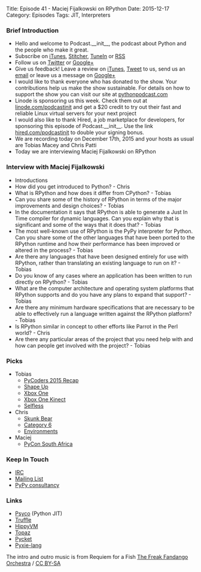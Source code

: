 Title: Episode 41 - Maciej Fijalkowski on RPython
Date: 2015-12-17
Category: Episodes
Tags: JIT, Interpreters

### Brief Introduction
- Hello and welcome to Podcast.\_\_init\_\_, the podcast about Python and the people who make it great.
- Subscribe on [iTunes](https://itunes.apple.com/us/podcast/podcast.-init/id981834425?mt=2&uo=6&at=&ct=), [Stitcher](http://www.stitcher.com/s?fid=64838&refid=stpr), [TuneIn](http://tunein.com/embed/follow/p726240/#) or [RSS](http://podcastinit.podbean.com/feed/)
- Follow us on [Twitter](https://twitter.com/Podcast__init__) or [Google+](https://plus.google.com/+Podcastinit-the-python-podcast)
- Give us feedback! Leave a review on [iTunes](https://itunes.apple.com/us/podcast/podcast.-init/id981834425?mt=2&uo=6&at=&ct=), [Tweet](https://twitter.com/Podcast__init__) to us, send us an [email](mailto:hosts@podcastinit.com) or leave us a message on [Google+](https://plus.google.com/+Podcastinit-the-python-podcast)
- I would like to thank everyone who has donated to the show. Your contributions help us make the show sustainable. For details on how to support the show you can visit our site at [pythonpodcast.com](http://pythonpodcast.com)
- Linode is sponsoring us this week. Check them out at [linode.com/podcastinit](http://linode.com/podcastinit) and get a $20 credit to try out their fast and reliable Linux virtual servers for your next project
- I would also like to thank Hired, a job marketplace for developers, for sponsoring this episode of Podcast.\_\_init\_\_. Use the link [hired.com/podcastinit](http://hired.com/podcastinit) to double your signing bonus.
- We are recording today on December 17th, 2015 and your hosts as usual are Tobias Macey and Chris Patti
- Today we are interviewing Maciej Fijalkowski on RPython

### Interview with Maciej Fijalkowski
- Introductions
- How did you get introduced to Python? - Chris
- What is RPython and how does it differ from CPython? - Tobias
- Can you share some of the history of RPython in terms of the major improvements and design choices? - Tobias
- In the documentation it says that RPython is able to generate a Just In Time compiler for dynamic languages. Can you explain why that is significant and some of the ways that it does that? - Tobias
- The most well-known use of RPython is the PyPy interpreter for Python. Can you share some of the other languages that have been ported to the RPython runtime and how their performance has been improved or altered in the process? - Tobias
- Are there any languages that have been designed entirely for use with RPython, rather than translating an existing language to run on it? - Tobias
- Do you know of any cases where an application has been written to run directly on RPython? - Tobias
- What are the computer architecture and operating system platforms that RPython supports and do you have any plans to expand that support? - Tobias
- Are there any minimum hardware specifications that are necessary to be able to effectively run a language written against the RPython platform? - Tobias
- Is RPython similar in concept to other efforts like Parrot in the Perl world? - Chris
- Are there any particular areas of the project that you need help with and how can people get involved with the project? - Tobias

### Picks
- Tobias
    - [PyCoders 2015 Recap](http://us4.campaign-archive2.com/?u=9735795484d2e4c204da82a29&id=22fde1c28d&e=b0190ae72d)
    - [Shape Up](http://amzn.to/1TPJNaY)
    - [Xbox One](http://amzn.to/1TPJVY5)
    - [Xbox One Kinect](http://amzn.to/1IYVyLN)
    - [Selfless](http://amzn.to/1IYVBHt)
- Chris
    - [Skunk Bear](http://skunkbear.tumblr.com/)
    - [Category 6](https://en.wikipedia.org/wiki/6_Nimmt!)
    - [Environments](https://en.wikipedia.org/wiki/Environments_(album_series))
- Maciej
    - [PyCon South Africa]()

### Keep In Touch
- [IRC](https://botbot.me/freenode/pypy/)
- [Mailing List]()
- [PyPy consultancy]()

### Links
- [Psyco](http://psyco.sourceforge.net/) (Python JIT)
- [Truffle](https://bitbucket.org/ssllab/zippy)
- [HippyVM](http://hippyvm.com/)
- [Topaz](https://github.com/topazproject/topaz)
- [Pycket](https://github.com/samth/pycket)
- [Pyxie-lang](http://www.sparkslabs.com/pyxie/)

The intro and outro music is from Requiem for a Fish [The Freak Fandango Orchestra](http://freemusicarchive.org/music/The_Freak_Fandango_Orchestra/)  / [CC BY-SA](http://creativecommons.org/licenses/by-sa/3.0/)
